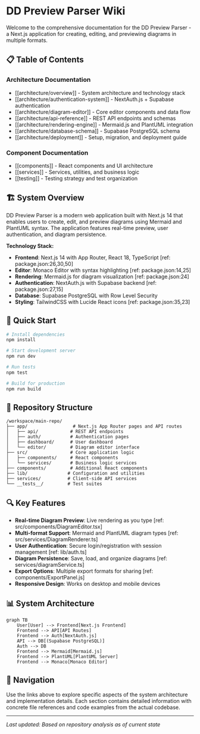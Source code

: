 # DD Preview Parser Wiki

Welcome to the comprehensive documentation for the DD Preview Parser - a Next.js application for creating, editing, and previewing diagrams in multiple formats.

## 📋 Table of Contents

### Architecture Documentation
- [[architecture/overview]] - System architecture and technology stack
- [[architecture/authentication-system]] - NextAuth.js + Supabase authentication
- [[architecture/diagram-editor]] - Core editor components and data flow
- [[architecture/api-reference]] - REST API endpoints and schemas
- [[architecture/rendering-engine]] - Mermaid.js and PlantUML integration
- [[architecture/database-schema]] - Supabase PostgreSQL schema
- [[architecture/deployment]] - Setup, migration, and deployment guide

### Component Documentation
- [[components]] - React components and UI architecture
- [[services]] - Services, utilities, and business logic
- [[testing]] - Testing strategy and test organization

## 🏗️ System Overview

DD Preview Parser is a modern web application built with Next.js 14 that enables users to create, edit, and preview diagrams using Mermaid and PlantUML syntax. The application features real-time preview, user authentication, and diagram persistence.

**Technology Stack:**
- **Frontend**: Next.js 14 with App Router, React 18, TypeScript [ref: package.json:26,30,50]
- **Editor**: Monaco Editor with syntax highlighting [ref: package.json:14,25]
- **Rendering**: Mermaid.js for diagram visualization [ref: package.json:24]
- **Authentication**: NextAuth.js with Supabase backend [ref: package.json:27,15]
- **Database**: Supabase PostgreSQL with Row Level Security
- **Styling**: TailwindCSS with Lucide React icons [ref: package.json:35,23]

## 🚀 Quick Start

```bash
# Install dependencies
npm install

# Start development server
npm run dev

# Run tests
npm test

# Build for production
npm run build
```

## 📁 Repository Structure

```
/workspace/main-repo/
├── app/                 # Next.js App Router pages and API routes
│   ├── api/            # REST API endpoints
│   ├── auth/           # Authentication pages
│   ├── dashboard/      # User dashboard
│   └── editor/         # Diagram editor interface
├── src/                # Core application logic
│   ├── components/     # React components
│   └── services/       # Business logic services
├── components/         # Additional React components
├── lib/               # Configuration and utilities
├── services/          # Client-side API services
└── __tests__/         # Test suites
```

## 🔍 Key Features

- **Real-time Diagram Preview**: Live rendering as you type [ref: src/components/DiagramEditor.tsx]
- **Multi-format Support**: Mermaid and PlantUML diagram types [ref: src/services/DiagramRenderer.ts]
- **User Authentication**: Secure login/registration with session management [ref: lib/auth.ts]
- **Diagram Persistence**: Save, load, and organize diagrams [ref: services/diagramService.ts]
- **Export Options**: Multiple export formats for sharing [ref: components/ExportPanel.js]
- **Responsive Design**: Works on desktop and mobile devices

## 📊 System Architecture

```mermaid
graph TB
    User[User] --> Frontend[Next.js Frontend]
    Frontend --> API[API Routes]
    Frontend --> Auth[NextAuth.js]
    API --> DB[(Supabase PostgreSQL)]
    Auth --> DB
    Frontend --> Mermaid[Mermaid.js]
    Frontend --> PlantUML[PlantUML Server]
    Frontend --> Monaco[Monaco Editor]
```

## 🔗 Navigation

Use the links above to explore specific aspects of the system architecture and implementation details. Each section contains detailed information with concrete file references and code examples from the actual codebase.

---

*Last updated: Based on repository analysis as of current state*